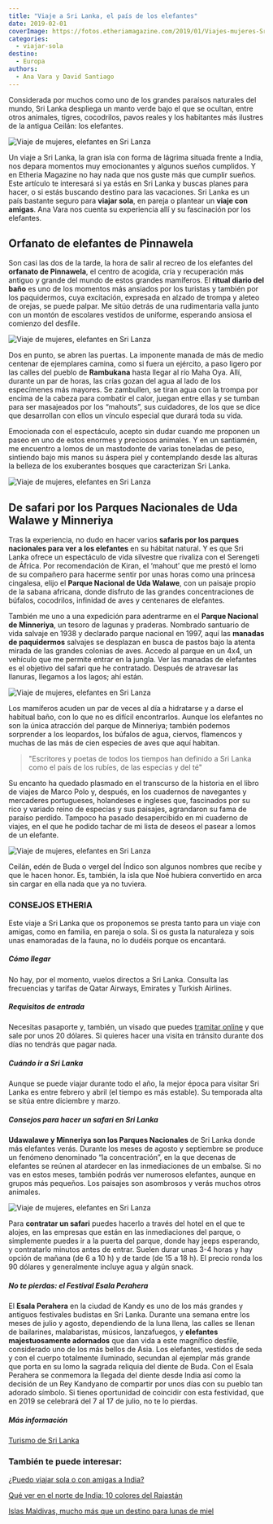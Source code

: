 ```yaml
---
title: "Viaje a Sri Lanka, el país de los elefantes"
date: 2019-02-01
coverImage: https://fotos.etheriamagazine.com/2019/01/Viajes-mujeres-Sri-lanka-7.jpg
categories: 
  - viajar-sola
destino: 
  - Europa
authors: 
  - Ana Vara y David Santiago
---
```


Considerada por muchos como uno de los grandes paraísos naturales del mundo, Sri Lanka despliega un manto verde bajo el que se ocultan, entre otros animales, tigres, cocodrilos, pavos reales y los habitantes más ilustres de la antigua Ceilán: los elefantes.

![Viaje de mujeres, elefantes en Sri Lanza](https://fotos.etheriamagazine.com/2019/01/Viajes-mujeres-Sri-lanka-2.jpg "Safari para ver elefantes en Sri Lanka.")

Un viaje a Sri Lanka, la gran isla con forma de lágrima situada frente a India, nos 
depara momentos muy emocionantes y algunos sueños cumplidos. Y en Etheria Magazine no 
hay nada que nos guste más que cumplir sueños. Este artículo te interesará si ya estás 
en Sri Lanka y buscas planes para hacer, o si estás buscando destino para las 
vacaciones. Sri Lanka es un país bastante seguro para **viajar sola**, en pareja o 
plantear un **viaje con amigas**. Ana Vara nos cuenta su experiencia allí y su 
fascinación por los elefantes. 

## Orfanato de elefantes de Pinnawela

Son casi las dos de la tarde, la hora de salir al recreo de los elefantes del **orfanato 
de Pinnawela**, el centro de acogida, cría y recuperación más antiguo y grande del mundo 
de estos grandes mamíferos. El **ritual diario del baño** es uno de los momentos más 
ansiados por los turistas y también por los paquidermos, cuya excitación, expresada en 
alzado de trompa y aleteo de orejas, se puede palpar. Me sitúo detrás de una 
rudimentaria valla junto con un montón de escolares vestidos de uniforme, esperando 
ansiosa el comienzo del desfile. 

![Viaje de mujeres, elefantes en Sri Lanza](https://fotos.etheriamagazine.com/2019/01/Viajes-mujeres-Sri-lanka-3.jpg "Orfanato de elefantes en Sri Lanka.")

Dos en punto, se abren las puertas. La imponente manada de más de medio centenar de 
ejemplares camina, como si fuera un ejército, a paso ligero por las calles del pueblo de 
**Rambukana** hasta llegar al río Maha Oya. Allí, durante un par de horas, las crías 
gozan del agua al lado de los especímenes más mayores. Se zambullen, se tiran agua con 
la trompa por encima de la cabeza para combatir el calor, juegan entre ellas y se tumban 
para ser masajeados por los “mahouts”, sus cuidadores, de los que se dice que 
desarrollan con ellos un vínculo especial que durará toda su vida. 

Emocionada con el espectáculo, acepto sin dudar cuando me proponen un paseo en uno de 
estos enormes y preciosos animales. Y en un santiamén, me encuentro a lomos de un 
mastodonte de varias toneladas de peso, sintiendo bajo mis manos su áspera piel y 
contemplando desde las alturas la belleza de los exuberantes bosques que caracterizan 
Sri Lanka. 

![Viaje de mujeres, elefantes en Sri Lanza](https://fotos.etheriamagazine.com/2019/01/Viajes-mujeres-Sri-lanka-4.jpg "Los elefantes se dirigen al río para beber agua y darse un baño.")

## De safari por los Parques Nacionales de Uda Walawe y Minneriya

Tras la experiencia, no dudo en hacer varios **safaris por los parques nacionales para 
ver a los elefantes** en su hábitat natural. Y es que Sri Lanka ofrece un espectáculo de 
vida silvestre que rivaliza con el Serengeti de África. Por recomendación de Kiran, el 
‘mahout’ que me prestó el lomo de su compañero para hacerme sentir por unas horas como 
una princesa cingalesa, elijo el **Parque Nacional de Uda Walawe**, con un paisaje 
propio de la sabana africana, donde disfruto de las grandes concentraciones de búfalos, 
cocodrilos, infinidad de aves y centenares de elefantes. 

También me uno a una expedición para adentrarme en el **Parque Nacional de Minneriya**, 
un tesoro de lagunas y praderas. Nombrado santuario de vida salvaje en 1938 y declarado 
parque nacional en 1997, aquí las **manadas de paquidermos** salvajes se desplazan en 
busca de pastos bajo la atenta mirada de las grandes colonias de aves. Accedo al parque 
en un 4x4, un vehículo que me permite entrar en la jungla. Ver las manadas de elefantes 
es el objetivo del safari que he contratado. Después de atravesar las llanuras, llegamos 
a los lagos; ahí están. 

![Viaje de mujeres, elefantes en Sri Lanza](https://fotos.etheriamagazine.com/2019/01/Viajes-mujeres-Sri-lanka-1.jpg "Un paseo en elefante es una experiencia inolvidable.")

Los mamíferos acuden un par de veces al día a hidratarse y a darse el habitual baño, con 
lo que no es difícil encontrarlos. Aunque los elefantes no son la única atracción del 
parque de Minneriya; también podemos sorprender a los leopardos, los búfalos de agua, 
ciervos, flamencos y muchas de las más de cien especies de aves que aquí habitan. 

> "Escritores y poetas de todos los tiempos han definido a Sri Lanka como el país de los 
> rubíes, de las especias y del té" 

Su encanto ha quedado plasmado en el transcurso de la historia en el libro de viajes de 
Marco Polo y, después, en los cuadernos de navegantes y mercaderes portugueses, 
holandeses e ingleses que, fascinados por su rico y variado reino de especias y sus 
paisajes, agrandaron su fama de paraíso perdido. Tampoco ha pasado desapercibido en mi 
cuaderno de viajes, en el que he podido tachar de mi lista de deseos el pasear a lomos 
de un elefante. 

![Viaje de mujeres, elefantes en Sri Lanza](https://fotos.etheriamagazine.com/2019/01/Viajes-mujeres-Sri-lanka-elefantes.jpg "Elefantes en Sri Lanka.")

Ceilán, edén de Buda o vergel del Índico son algunos nombres que recibe y que le hacen 
honor. Es, también, la isla que Noé hubiera convertido en arca sin cargar en ella nada 
que ya no tuviera. 

### CONSEJOS ETHERIA

Este viaje a Sri Lanka que os proponemos se presta tanto para un viaje con amigas, como 
en familia, en pareja o sola. Si os gusta la naturaleza y sois unas enamoradas de la 
fauna, no lo dudéis porque os encantará. 

##### Cómo llegar

No hay, por el momento, vuelos directos a Sri Lanka. Consulta las frecuencias y tarifas 
de Qatar Airways, Emirates y Turkish Airlines. 

##### Requisitos de entrada

Necesitas pasaporte y, también, un visado que puedes [tramitar 
online](http://www.eta.gov.lk/slvisa/visainfo/center.jsp?locale=es_ES) y que sale por 
unos 20 dólares. Si quieres hacer una visita en tránsito durante dos días no tendrás que 
pagar nada. 

##### Cuándo ir a Sri Lanka

Aunque se puede viajar durante todo el año, la mejor época para visitar Sri Lanka es 
entre febrero y abril (el tiempo es más estable). Su temporada alta se sitúa entre 
diciembre y marzo. 

##### Consejos para hacer un safari en Sri Lanka

**Udawalawe y Minneriya son los Parques Nacionales** de Sri Lanka donde más elefantes 
verás. Durante los meses de agosto y septiembre se produce un fenómeno denominado “la 
concentración”, en la que decenas de elefantes se reúnen al atardecer en las 
inmediaciones de un embalse. Si no vas en estos meses, también podrás ver numerosos 
elefantes, aunque en grupos más pequeños. Los paisajes son asombrosos y verás muchos 
otros animales. 

![Viaje de mujeres, elefantes en Sri Lanza](https://fotos.etheriamagazine.com/2019/01/Viajes-mujeres-Sri-lanka-7.jpg "Entre los elefantes y los cuidadores se establece un vínculo especial.")

Para **contratar un safari** puedes hacerlo a través del hotel en el que te alojes, en 
las empresas que están en las inmediaciones del parque, o simplemente puedes ir a la 
puerta del parque, donde hay jeeps esperando, y contratarlo minutos antes de entrar. 
Suelen durar unas 3-4 horas y hay opción de mañana (de 6 a 10 h) y de tarde (de 15 a 18 
h). El precio ronda los 90 dólares y generalmente incluye agua y algún snack. 

##### No te pierdas: el Festival Esala Perahera

El **Esala Perahera** en la ciudad de Kandy es uno de los más grandes y antiguos 
festivales budistas en Sri Lanka. Durante una semana entre los meses de julio y agosto, 
dependiendo de la luna llena, las calles se llenan de bailarines, malabaristas, músicos, 
lanzafuegos, y **elefantes majestuosamente adornados** que dan vida a este magnífico 
desfile, considerado uno de los más bellos de Asia. Los elefantes, vestidos de seda y 
con el cuerpo totalmente iluminado, secundan al ejemplar más grande que porta en su lomo 
la sagrada reliquia del diente de Buda. Con el Esala Perahera se conmemora la llegada 
del diente desde India así como la decisión de un Rey Kandyano de compartir por unos 
días con su pueblo tan adorado símbolo. Si tienes oportunidad de coincidir con esta 
festividad, que en 2019 se celebrará del 7 al 17 de julio, no te lo pierdas. 

##### Más información

[Turismo de Sri Lanka](http://www.srilanka.travel/) 

### También te puede interesar:

[¿Puedo viajar sola o con amigas a 
India?](https://etheriamagazine.com/2018/10/19/viajar-sola-o-con-amigas-a-india/) 

[Qué ver en el norte de India: 10 colores del 
Rajastán](https://etheriamagazine.com/2020/01/29/viaje-para-mujeres-que-ver-norte-india-rajastan/) 

[Islas Maldivas, mucho más que un destino para lunas de 
miel](https://etheriamagazine.com/2021/03/23/guia-que-hacer-en-maldivas-buceo-surf/)
